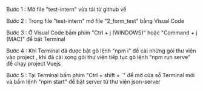  Bước 1 : Mở file "test-intern" vừa tải từ github về

 Bước 2 : Trong file "test-intern" mở file "2_form_test" bằng Visual Code

 Bước 3 : Ở Visual Code bấm phím "Ctrl + j (WINDOWS)" hoặc "Command + j (MAC)" để bật Terminal

 Bước 4 : Khi Terminal đã được bật gõ lệnh "npm i" để cài những gói thư viện vào project , khi đã cài xong gói thư viện tiếp tục gõ lệnh "npm run serve" để chạy project Vuejs

 Bước 5 : Tại Terminal bấm phim "Ctrl + shift + `" để mở cửa sổ Terminal mới và bấm lệnh "npm start" để bật server từ thư viện json-server
